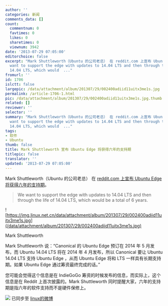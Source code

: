 ```yaml
---
author: ''
categories: 新闻
comments_data: []
count:
  commentnum: 0
  favtimes: 0
  likes: 0
  sharetimes: 0
  viewnum: 3942
date: '2013-07-29 07:05:00'
editorchoice: false
excerpt: "Mark Shuttleworth（Ubuntu 的公司老总） 在 reddit.com 上宣布 Ubuntu Edge 将获得六年的支持期。\r\n\r\nWe
  want to support the edge with updates to 14.04 LTS and then through the life of
  14.04 LTS, which would  ..."
fromurl: ''
id: 1706
islctt: false
largepic: /data/attachment/album/201307/29/002400adiid11uitx3me1s.jpg
permalink: /article-1706-1.html
pic: /data/attachment/album/201307/29/002400adiid11uitx3me1s.jpg.thumb.jpg
related: []
reviewer: ''
selector: ''
summary: "Mark Shuttleworth（Ubuntu 的公司老总） 在 reddit.com 上宣布 Ubuntu Edge 将获得六年的支持期。\r\n\r\nWe
  want to support the edge with updates to 14.04 LTS and then through the life of
  14.04 LTS, which would  ..."
tags:
- 软件
- Ubuntu
thumb: false
title: Mark Shuttleworth 宣布 Ubuntu Edge 将获得六年的支持期
titlepic: false
translator: ''
updated: '2013-07-29 07:05:00'
---
```


Mark Shuttleworth（Ubuntu 的公司老总） 在 [reddit.com 上宣布 Ubuntu Edge 将获得六年的支持期](http://www.reddit.com/r/IAmA/comments/1j166z/hi_im_mark_shuttleworth_founder_of_ubuntu/cba3d9b)。



> 
> We want to support the edge with updates to 14.04 LTS and then through the life of 14.04 LTS, which would be a total of 6 years.
> 
> 
> 


![https://img.linux.net.cn/data/attachment/album/201307/29/002400adiid11uitx3me1s.jpg](/data/attachment/album/201307/29/002400adiid11uitx3me1s.jpg)


Mark Shuttleworth


Mark Shuttleworth 说：“Canonical 的 Ubuntu Edge 预订在 2014 年 5 月发布，而 Ubuntu 14.04 LTS 将在 2014 年 4 月发布，所以 Canonical 要让 Ubuntu 14.04 LTS 支持 Ubuntu Edge ，从而 Ubuntu Edge 将和 LTS 一样具有长期支持期。如果 Ubuntu Edge 通过筹资最终完成的话。”


您可能会觉得这个信息是在 IndieGoGo 筹资的时候发布的信息，而实际上，这个信息是在 Reddit 上首次披露的。Mark Shuttleworth 同时提醒大家，六年的支持期是指六年的软件支持而不是硬件保修上。


![](https://img.linux.net.cn/xwb/images/bgimg/icon_logo.png) 已同步至 [linux的微博](http://weibo.com/1772191555)